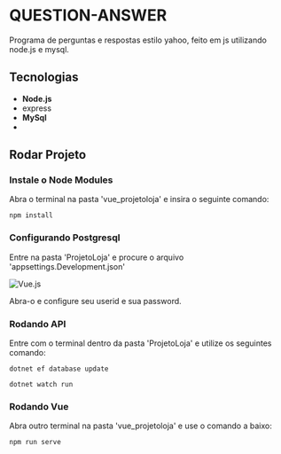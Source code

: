 # <h1><b>QUESTION-ANSWER</b></h1>

Programa de perguntas e respostas estilo yahoo, feito em js utilizando node.js e mysql.

## <h2><b>Tecnologias</b></h2>

<ul>
  <li><b>Node.js</b>
    <li>  express</li>
  </li>
  <li><b>MySql</b></li>
  <li><b></b></li>
</ul>


### <h2><b>Rodar Projeto</b></h2>
### Instale o Node Modules
Abra o terminal na pasta 'vue_projetoloja' e insira o seguinte comando:
```
npm install
```

### Configurando Postgresql
Entre na pasta 'ProjetoLoja' e procure o arquivo 'appsettings.Development.json'

![Vue.js](https://cdn.discordapp.com/attachments/545281793889402880/562084361265217537/app.png)

Abra-o e configure seu userid e sua password.
### Rodando API

Entre com o terminal dentro da pasta 'ProjetoLoja' e utilize os seguintes comando:
```
dotnet ef database update
```
```
dotnet watch run
```

### Rodando Vue
Abra outro terminal na pasta 'vue_projetoloja' e use o comando a baixo:
```
npm run serve
```


